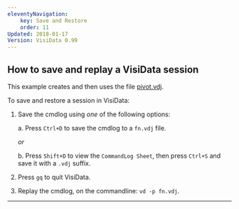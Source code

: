 ```yaml
---
eleventyNavigation:
    key: Save and Restore
    order: 11
Updated: 2018-01-17
Version: VisiData 0.99
---
```



## How to save and replay a VisiData session

This example creates and then uses the file [pivot.vdj](https://raw.githubusercontent.com/saulpw/visidata/stable/tests/pivot.vdj).

<section id="hero">
    <asciinema-player id="player" poster="npt:0:41" rows=27 src="../casts/save-restore.cast"></asciinema-player>
    <script type="text/javascript" src="/asciinema-player.js"></script>
</section>

To save and restore a session in VisiData:

1. Save the cmdlog using *one* of the following options:

    a. Press `Ctrl+D` to save the cmdlog to a `fn.vdj` file.

    *or*

    b. Press `Shift+D` to view the `CommandLog Sheet`, then press `Ctrl+S` and save it with a `.vdj` suffix.

2. Press `gq` to quit VisiData.
3. Replay the cmdlog, on the commandline: `vd -p fn.vdj`.

---
